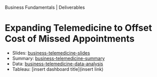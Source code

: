 Business Fundamentals | Deliverables

# Expanding Telemedicine to Offset Cost of Missed Appointments  

* Slides: [business-telemedicine-slides](https://github.com/slp22/business-project/blob/main/business_telemedicine_slides.pdf)
* Summary: [business-telemedicine-summary](https://github.com/slp22/business-project/blob/main/business_telemedicine_summary.md)
* Data: [business-telemedicine-data-analysis](https://docs.google.com/spreadsheets/d/1D6C3ND8lyubF3_ExAL7TZzlsHO7_-m1A3CbWIuYEd6Q/edit?usp=sharing)
* Tableau: [insert dashboard title](insert link)

 